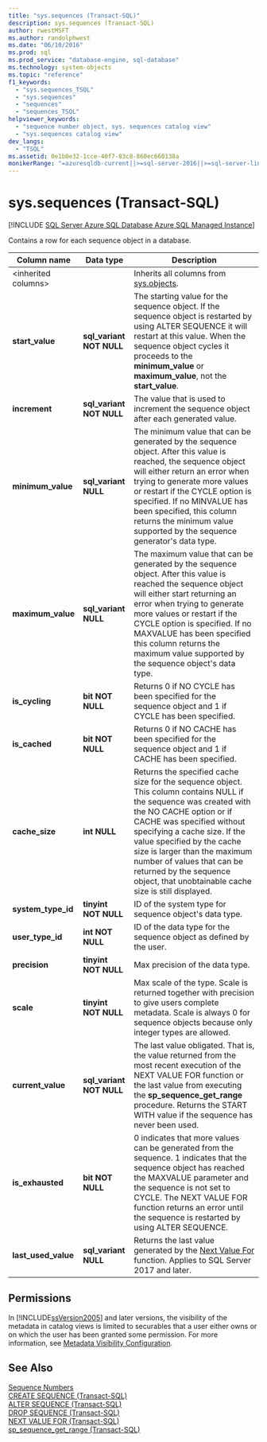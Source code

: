 ```yaml
---
title: "sys.sequences (Transact-SQL)"
description: sys.sequences (Transact-SQL)
author: rwestMSFT
ms.author: randolphwest
ms.date: "06/10/2016"
ms.prod: sql
ms.prod_service: "database-engine, sql-database"
ms.technology: system-objects
ms.topic: "reference"
f1_keywords:
  - "sys.sequences_TSQL"
  - "sys.sequences"
  - "sequences"
  - "sequences_TSQL"
helpviewer_keywords:
  - "sequence number object, sys. sequences catalog view"
  - "sys.sequences catalog view"
dev_langs:
  - "TSQL"
ms.assetid: 0e1b0e32-1cce-40f7-83c8-860ec660138a
monikerRange: "=azuresqldb-current||>=sql-server-2016||>=sql-server-linux-2017||=azuresqldb-mi-current"
---
```

# sys.sequences (Transact-SQL)
[!INCLUDE [SQL Server Azure SQL Database Azure SQL Managed Instance](../../includes/applies-to-version/sql-asdb-asdbmi.md)]

  Contains a row for each sequence object in a database.  
  
|Column name|Data type|Description|  
|-----------------|---------------|-----------------|  
|\<inherited columns>||Inherits all columns from [sys.objects](../../relational-databases/system-catalog-views/sys-objects-transact-sql.md).|  
|**start_value**|**sql_variant NOT NULL**|The starting value for the sequence object. If the sequence object is restarted by using ALTER SEQUENCE it will restart at this value. When the sequence object cycles it proceeds to the **minimum_value** or **maximum_value**, not the **start_value**.|  
|**increment**|**sql_variant NOT NULL**|The value that is used to increment the sequence object after each generated value.|  
|**minimum_value**|**sql_variant NULL**|The minimum value that can be generated by the sequence object. After this value is reached, the sequence object will either return an error when trying to generate more values or restart if the CYCLE option is specified. If no MINVALUE has been specified, this column returns the minimum value supported by the sequence generator's data type.|  
|**maximum_value**|**sql_variant NULL**|The maximum value that can be generated by the sequence object. After this value is reached the sequence object will either start returning an error when trying to generate more values or restart if the CYCLE option is specified. If no MAXVALUE has been specified this column returns the maximum value supported by the sequence object's data type.|  
|**is_cycling**|**bit NOT NULL**|Returns 0 if NO CYCLE has been specified for the sequence object and 1 if CYCLE has been specified.|  
|**is_cached**|**bit NOT NULL**|Returns 0 if NO CACHE has been specified for the sequence object and 1 if CACHE has been specified.|  
|**cache_size**|**int NULL**|Returns the specified cache size for the sequence object. This column contains NULL if the sequence was created with the NO CACHE option or if CACHE was specified without specifying a cache size. If the value specified by the cache size is larger than the maximum number of values that can be returned by the sequence object, that unobtainable cache size is still displayed.|  
|**system_type_id**|**tinyint NOT NULL**|ID of the system type for sequence object's data type.|  
|**user_type_id**|**int NOT NULL**|ID of the data type for the sequence object as defined by the user.|  
|**precision**|**tinyint NOT NULL**|Max precision of the data type.|  
|**scale**|**tinyint NOT NULL**|Max scale of the type. Scale is returned together with precision to give users complete metadata. Scale is always 0 for sequence objects because only integer types are allowed.|  
|**current_value**|**sql_variant NOT NULL**|The last value obligated. That is, the value returned from the most recent execution of the NEXT VALUE FOR function or the last value from executing the **sp_sequence_get_range** procedure. Returns the START WITH value if the sequence has never been used.|  
|**is_exhausted**|**bit NOT NULL**|0 indicates that more values can be generated from the sequence. 1 indicates that the sequence object has reached the MAXVALUE parameter and the sequence is not set to CYCLE. The NEXT VALUE FOR function returns an error until the sequence is restarted by using ALTER SEQUENCE.|  
|**last_used_value**|**sql_variant NULL**|Returns the last value generated by the [Next Value For](../../t-sql/functions/next-value-for-transact-sql.md) function. Applies to SQL Server 2017 and later.|  
  
## Permissions  
 In [!INCLUDE[ssVersion2005](../../includes/ssversion2005-md.md)] and later versions, the visibility of the metadata in catalog views is limited to securables that a user either owns or on which the user has been granted some permission. For more information, see [Metadata Visibility Configuration](../../relational-databases/security/metadata-visibility-configuration.md).  
  
## See Also  
 [Sequence Numbers](../../relational-databases/sequence-numbers/sequence-numbers.md)   
 [CREATE SEQUENCE &#40;Transact-SQL&#41;](../../t-sql/statements/create-sequence-transact-sql.md)   
 [ALTER SEQUENCE &#40;Transact-SQL&#41;](../../t-sql/statements/alter-sequence-transact-sql.md)   
 [DROP SEQUENCE &#40;Transact-SQL&#41;](../../t-sql/statements/drop-sequence-transact-sql.md)   
 [NEXT VALUE FOR &#40;Transact-SQL&#41;](../../t-sql/functions/next-value-for-transact-sql.md)   
 [sp_sequence_get_range &#40;Transact-SQL&#41;](../../relational-databases/system-stored-procedures/sp-sequence-get-range-transact-sql.md)  
  
  
